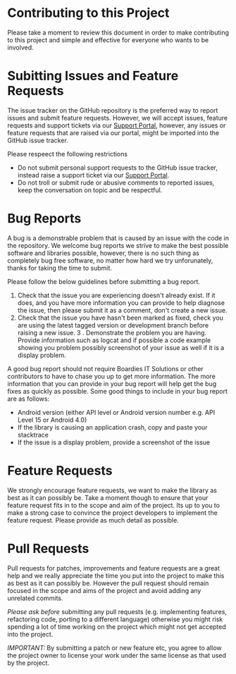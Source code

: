 # Contributing to this Project
Please take a moment to review this document in order to make contributing to this project and simple and effective for everyone who wants to be involved. 

# Subitting Issues and Feature Requests
The issue tracker on the GitHub repository is the preferred way to report issues and submit feature requests. However, we will accept issues, feature requests and support tickets via our [Support Portal](https://support.boardiesitsolutions.com), however, any issues or feature requests that are raised via our portal, might be imported into the GitHub issue tracker. 

Please respeect the following restrictions
- Do not submit personal support requests to the GitHub issue tracker, instead raise a support ticket via our [Support Portal](https://support.boardiesitsolutions.com/support). 
- Do not troll or submit rude or abusive comments to reported issues, keep the conversation on topic and be respectful. 

# Bug Reports
A bug is a demonstrable problem that is caused by an issue with the code in the repository. We welcome bug reports we strive to make the best possible software and libraries possible, however, there is no such thing as completely bug free software, no matter how hard we try unforunately, thanks for taking the time to submit. 

Please follow the below guidelines before submitting a bug report.

1. Check that the issue you are experiencing doesn't already exist. If it does, and you have more information you can provide to help diagnose the issue, then please submit it as a comment, don't create a new issue. 
2. Check that the issue you have hasn't been marked as fixed, check you are using the latest tagged version or development branch before raising a new issue. 
3 . Demonstrate the problem you are having. Provide information such as logcat and if possible a code example showing you problem possibly screenshot of your issue as well if it is a display problem. 

A good bug report should not require Boardies IT Solutions or other contributors to have to chase you up to get more information. The more information that you can provide in your bug report will help get the bug fixes as quickly as possible. Some good things to include in your bug report are as follows: 
- Android version (either API level or Android version number e.g. API Level 15 or Android 4.0)
- If the library is causing an application crash, copy and paste your stacktrace
- If the issue is a display problem, provide a screenshot of the issue

# Feature Requests
We strongly encourage feature requests, we want to make the library as best as it can possibly be. Take a moment though to ensure that your feature request fits in to the scope and aim of the project. Its up to you to make a strong case to convince the project developers to implement the feature request. Please provide as much detail as possible. 

# Pull Requests
Pull requests for patches, improvements and feature requests are a great help and we really appreciate the time you put into the project to make this as best as it can possibly be. However the pull request should remain focused in the scope and aims of the project and avoid adding any unrelated commits. 

*Please ask before* submitting any pull requests (e.g. implementing features, refactoring code, porting to a different language) otherwise you might risk spending a lot of time working on the project which might not get accepted into the project. 

*IMPORTANT:* By submitting a patch or new feature etc, you agree to allow the project owner to license your work under the same license as that used by the project. 
